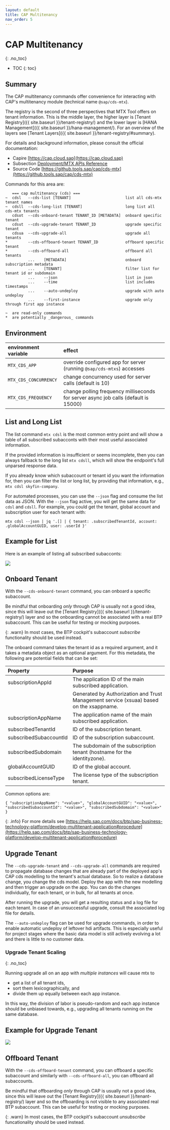 ```yaml
---
layout: default
title: CAP Multitenancy
nav_order: 5
---
```


<!-- prettier-ignore-start -->
# CAP Multitenancy
{: .no_toc}
<!-- prettier-ignore-end -->

<!-- prettier-ignore -->
- TOC
{: toc}

## Summary

The CAP multitenancy commands offer convenience for interacting with CAP's multitenancy module (technical name
`@sap/cds-mtx`).

The registry is the second of three perspectives that MTX Tool offers on tenant information. This is the
middle layer, the higher layer is [Tenant Registry]({{ site.baseurl }}/tenant-registry/) and the lower layer is
[HANA Management]({{ site.baseurl }}/hana-management/). For an overview of the layers see
[Tenant Layers]({{ site.baseurl }}/tenant-registry/#summary).

For details and background information, please consult the official documentation:

- Capire [https://cap.cloud.sap](https://cap.cloud.sap)
- Subsection [Deployment/MTX APIs Reference](https://cap.cloud.sap/docs/guides/deployment/mtx-apis)
- Source Code [https://github.tools.sap/cap/cds-mtx](https://github.tools.sap/cap/cds-mtx)

Commands for this area are:

```
   === cap multitenancy (cds) ===
~  cdsl   --cds-list [TENANT]                        list all cds-mtx tenant names
~  cdsll  --cds-long-list [TENANT]                   long list all cds-mtx tenants
   cdsot  --cds-onboard-tenant TENANT_ID [METADATA]  onboard specific tenant
   cdsut  --cds-upgrade-tenant TENANT_ID             upgrade specific tenant
   cdsua  --cds-upgrade-all                          upgrade all tenants
*         --cds-offboard-tenant TENANT_ID            offboard specific tenant
*         --cds-offboard-all                         offboard all tenants
          ...    [METADATA]                          onboard subscription metadata
          ...    [TENANT]                            filter list for tenant id or subdomain
          ...    --json                              list in json
          ...    --time                              list includes timestamps
          ...    --auto-undeploy                     upgrade with auto undeploy
          ...    --first-instance                    upgrade only through first app instance

~  are read-only commands
*  are potentially _dangerous_ commands
```

## Environment

| environment variable  | effect                                                                              |
| :-------------------- | :---------------------------------------------------------------------------------- |
| `MTX_CDS_APP`         | override configured app for server (running `@sap/cds-mtxs`) accesses               |
| `MTX_CDS_CONCURRENCY` | change concurrency used for server calls (default is 10)                            |
| `MTX_CDS_FREQUENCY`   | change polling frequency milliseconds for server async job calls (default is 15000) |

## List and Long List

The list command `mtx cdsl` is the most common entry point and will show a table of all subscribed subacconts with
their most useful associated information.

If the provided information is insufficient or seems incomplete, then you can always fallback to the long list
`mtx cdsll`, which will show the endpoint's full unparsed response data.

If you already know which subaccount or tenant id you want the information for, then you can filter the list or long
list, by providing that information, e.g., `mtx cdsl skyfin-company`.

For automated processes, you can use the `--json` flag and consume the list data as JSON. With the
`--json` flag active, you will get the same data for `cdsl` and `cdsll`. For example, you could get the tenant, global
account and subscription user for each tenant with:

```
mtx cdsl --json | jq '.[] | { tenant: .subscribedTenantId, account: .globalAccountGUID, user: .userId }'
```

## Example for List

Here is an example of listing all subscribed subacconts:

![](cap-multitenancy-list.gif)

## Onboard Tenant

With the `--cds-onboard-tenant` command, you can onboard a specific subaccount.

Be mindful that onboarding _only_ through CAP is usually not a good idea, since this will leave out the
[Tenant Registry]({{ site.baseurl }}/tenant-registry/) layer and so the onboarding cannot be associated with a real
BTP subaccount. This can be useful for testing or mocking purposes.

{: .warn}
In most cases, the BTP cockpit's subaccount _subscribe_ functionality should be used instead.

The onboard command takes the tenant id as a required argument, and it takes a metadata object as an optional argument.
For this metadata, the following are potential fields that can be set:

| Property               | Purpose                                                                                 |
| :--------------------- | :-------------------------------------------------------------------------------------- |
| subscriptionAppId      | The application ID of the main subscribed application.                                  |
|                        | Generated by Authorization and Trust Management service (xsuaa) based on the xsappname. |
| subscriptionAppName    | The application name of the main subscribed application.                                |
| subscribedTenantId     | ID of the subscription tenant.                                                          |
| subscribedSubaccountId | ID of the subscription subaccount.                                                      |
| subscribedSubdomain    | The subdomain of the subscription tenant (hostname for the identityzone).               |
| globalAccountGUID      | ID of the global account.                                                               |
| subscribedLicenseType  | The license type of the subscription tenant.                                            |

Common options are:

```
{ "subscriptionAppName": "<value>", "globalAccountGUID": "<value>", "subscribedSubaccountId": "<value>", "subscribedSubdomain": "<value>" }
```

{: .info}
For more details see
[https://help.sap.com/docs/btp/sap-business-technology-platform/develop-multitenant-application#procedure](https://help.sap.com/docs/btp/sap-business-technology-platform/develop-multitenant-application#procedure)

## Upgrade Tenant

The `--cds-upgrade-tenant` and `--cds-upgrade-all` commands are required to propagate database changes that are already
part of the deployed app's CAP cds modelling to the tenant's actual database. So to realize a database change, you
change the cds model. Deploy the app with the new modelling and then trigger an upgrade on the app. You can do the
changes individually, for each tenant, or in bulk, for all tenants at once.

After running the upgrade, you will get a resulting status and a log file for each tenant. In case of an unsuccessful
upgrade, consult the associated log file for details.

The `--auto-undeploy` flag can be used for upgrade commands, in order to enable automatic undeploy of leftover hdi
artifacts. This is especially useful for project stages where the basic data model is still actively evolving a lot and
there is little to no customer data.

<!-- prettier-ignore-start -->
### Upgrade Tenant Scaling
{: .no_toc}
<!-- prettier-ignore-end -->

Running upgrade all on an app with _multiple instances_ will cause mtx to

- get a list of all tenant ids,
- sort them lexicographically, and
- divide them up equally between each app instance.

In this way, the division of labor is pseudo-random and each app instance should be unbiased towards, e.g., upgrading
all tenants running on the same database.

## Example for Upgrade Tenant

![](cap-multitenancy-upgrade-tenant.gif)

## Offboard Tenant

With the `--cds-offboard-tenant` command, you can offboard a specific subaccount and similarly with
`--cds-offboard-all`, you can offboard all subaccounts.

Be mindful that offboarding _only_ through CAP is usually not a good idea, since this will leave out the
[Tenant Registry]({{ site.baseurl }}/tenant-registry/) layer and so the offboarding is not visible to any associated
real BTP subaccount. This can be useful for testing or mocking purposes.

{: .warn}
In most cases, the BTP cockpit's subaccount _unsubscribe_ funcationality should be used instead.
